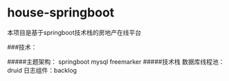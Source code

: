 # house-springboot
本项目是基于springboot技术栈的房地产在线平台

###技术：
  
#####主题架构：
    springboot
    mysql
    freemarker
#####技术栈
    数据库线程池：druid
    日志组件：backlog
  
